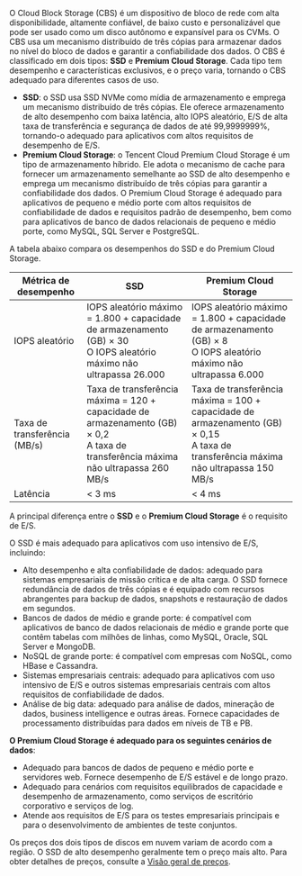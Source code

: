 O Cloud Block Storage (CBS) é um dispositivo de bloco de rede com alta disponibilidade, altamente confiável, de baixo custo e personalizável que pode ser usado como um disco autônomo e expansível para os CVMs. O CBS usa um mecanismo distribuído de três cópias para armazenar dados no nível do bloco de dados e garantir a confiabilidade dos dados. O CBS é classificado em dois tipos: **SSD** e **Premium Cloud Storage**. Cada tipo tem desempenho e características exclusivos, e o preço varia, tornando o CBS adequado para diferentes casos de uso.

- **SSD**: o SSD usa SSD NVMe como mídia de armazenamento e emprega um mecanismo distribuído de três cópias. Ele oferece armazenamento de alto desempenho com baixa latência, alto IOPS aleatório, E/S de alta taxa de transferência e segurança de dados de até 99,9999999%, tornando-o adequado para aplicativos com altos requisitos de desempenho de E/S.
- **Premium Cloud Storage**: o Tencent Cloud Premium Cloud Storage é um tipo de armazenamento híbrido. Ele adota o mecanismo de cache para fornecer um armazenamento semelhante ao SSD de alto desempenho e emprega um mecanismo distribuído de três cópias para garantir a confiabilidade dos dados. O Premium Cloud Storage é adequado para aplicativos de pequeno e médio porte com altos requisitos de confiabilidade de dados e requisitos padrão de desempenho, bem como para aplicativos de banco de dados relacionais de pequeno e médio porte, como MySQL, SQL Server e PostgreSQL.


A tabela abaixo compara os desempenhos do SSD e do Premium Cloud Storage.

|        Métrica de desempenho       | SSD                                                    | Premium Cloud Storage                                                | 
| -------------- | ------------------------------------------------------------ | ------------------------------------------------------------ | 
| IOPS aleatório       | IOPS aleatório máximo = 1.800 + capacidade de armazenamento (GB) × 30<br/>O IOPS aleatório máximo não ultrapassa 26.000 | IOPS aleatório máximo = 1.800 + capacidade de armazenamento (GB) × 8<br>O IOPS aleatório máximo não ultrapassa 6.000 |  
| Taxa de transferência (MB/s) | Taxa de transferência máxima = 120 + capacidade de armazenamento (GB) × 0,2<br/>A taxa de transferência máxima não ultrapassa 260 MB/s | Taxa de transferência máxima = 100 + capacidade de armazenamento (GB) × 0,15<br>A taxa de transferência máxima não ultrapassa 150 MB/s |  
| Latência           | < 3 ms                                                 | < 4 ms                                                 | 

A principal diferença entre o **SSD** e o **Premium Cloud Storage** é o requisito de E/S.

O SSD é mais adequado para aplicativos com uso intensivo de E/S, incluindo:
- Alto desempenho e alta confiabilidade de dados: adequado para sistemas empresariais de missão crítica e de alta carga. O SSD fornece redundância de dados de três cópias e é equipado com recursos abrangentes para backup de dados, snapshots e restauração de dados em segundos.
- Bancos de dados de médio e grande porte: é compatível com aplicativos de banco de dados relacionais de médio e grande porte que contêm tabelas com milhões de linhas, como MySQL, Oracle, SQL Server e MongoDB.
- NoSQL de grande porte: é compatível com empresas com NoSQL, como HBase e Cassandra.
- Sistemas empresariais centrais: adequado para aplicativos com uso intensivo de E/S e outros sistemas empresariais centrais com altos requisitos de confiabilidade de dados.
- Análise de big data: adequado para análise de dados, mineração de dados, business intelligence e outras áreas. Fornece capacidades de processamento distribuídas para dados em níveis de TB e PB.

**O Premium Cloud Storage é adequado para os seguintes cenários de dados**:
- Adequado para bancos de dados de pequeno e médio porte e servidores web. Fornece desempenho de E/S estável e de longo prazo.
- Adequado para cenários com requisitos equilibrados de capacidade e desempenho de armazenamento, como serviços de escritório corporativo e serviços de log.
- Atende aos requisitos de E/S para os testes empresariais principais e para o desenvolvimento de ambientes de teste conjuntos.
  

Os preços dos dois tipos de discos em nuvem variam de acordo com a região. O SSD de alto desempenho geralmente tem o preço mais alto. Para obter detalhes de preços, consulte a [Visão geral de preços](https://intl.cloud.tencent.com/document/product/362/2413).
